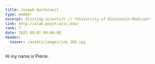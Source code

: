 ```yaml
---
title: Joseph Austerweil
type: member
excerpt: Visiting Scientist // *University of Winsconsin-Madison*
link: http://alab.psych.wisc.edu/
rank: 7
date: 2023-09-01 00:00:00
header:
  teaser: /assets/images/joe_200.jpg
---
```


Hi my name is Pierre.
